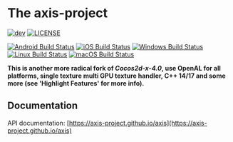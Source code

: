 # The axis-project
[![dev](https://img.shields.io/badge/v1.0.0b9-yellow.svg)](https://github.com/axis-project/axis/releases)
[![LICENSE](https://img.shields.io/badge/license-MIT-blue.svg)](https://github.com/axis-project/axis/blob/master/LICENSE)
  
[![Android Build Status](https://github.com/axis-project/axis/workflows/android/badge.svg)](https://github.com/adxeproject/adxe/actions?query=workflow%3Aandroid)
[![iOS Build Status](https://github.com/axis-project/axis/workflows/ios/badge.svg)](https://github.com/axis-project/axis/actions?query=workflow%3Aios)
[![Windows Build Status](https://github.com/axis-project/axis/workflows/win32/badge.svg)](https://github.com/axis-project/axis/actions?query=workflow%3Awin32)
[![Linux Build Status](https://github.com/axis-project/axis/workflows/linux/badge.svg)](https://github.com/axis-project/axis/actions?query=workflow%3Alinux)
[![macOS Build Status](https://github.com/axis-project/axis/workflows/osx/badge.svg)](https://github.com/axis-project/axis/actions?query=workflow%3Aosx)  

**This is another more radical fork of *Cocos2d-x-4.0*, use OpenAL for all platforms, single texture multi GPU texture handler, C++ 14/17 and some more (see 'Highlight Features' for more info).**

## Documentation
API documentation: [https://axis-project.github.io/axis](https://axis-project.github.io/axis)
